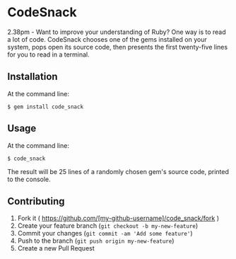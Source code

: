 # CodeSnack
2.38pm -
Want to improve your understanding of Ruby? One way is to read a lot of code. CodeSnack chooses one of the gems installed on your system, pops open its source code, then presents the first twenty-five lines for you to read in a terminal.

## Installation

At the command line:

    $ gem install code_snack

## Usage

At the command line:

    $ code_snack

The result will be 25 lines of a randomly chosen gem's source code,
printed to the console.

## Contributing

1. Fork it ( https://github.com/[my-github-username]/code_snack/fork )
2. Create your feature branch (`git checkout -b my-new-feature`)
3. Commit your changes (`git commit -am 'Add some feature'`)
4. Push to the branch (`git push origin my-new-feature`)
5. Create a new Pull Request
